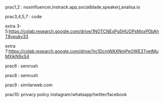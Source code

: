 prac1,2 : noxinfluencer,instrack.app,socialblade,speakerj,analisa.io

prac3,4,5,7 : code

extra 3-5:https://colab.research.google.com/drive/1NOTCNExPg5HUOPsMxxP0bAhT8vpukv33

extra 7:https://colab.research.google.com/drive/1rc1DcmWAXNmPeOWE3TyetMuMXjkN9xS4

prac6 : semrush

prac8 : semrush

prac9 : similarweb.com

prac10: privacy policy instagram/whatsapp/twitter/facebook
